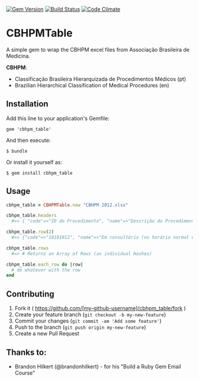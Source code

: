 [![Gem Version](https://badge.fury.io/rb/cbhpm_table.svg)](http://badge.fury.io/rb/cbhpm_table)
[![Build Status](https://travis-ci.org/abinoam/cbhpm_table.svg?branch=master)](https://travis-ci.org/abinoam/cbhpm_table)
[![Code Climate](https://codeclimate.com/github/abinoam/cbhpm_table/badges/gpa.svg)](https://codeclimate.com/github/abinoam/cbhpm_table)

# CBHPMTable

A simple gem to wrap the CBHPM excel files from Associação Brasileira de Medicina.

**CBHPM**:

* Classificação Brasileira Hierarquizada de Procedimentos Médicos (pt)
* Brazilian Hierarchical Classification of Medical Procedures (en)

## Installation

Add this line to your application's Gemfile:

    gem 'cbhpm_table'

And then execute:

    $ bundle

Or install it yourself as:

    $ gem install cbhpm_table

## Usage

```ruby
cbhpm_table = CBHPMTable.new "CBHPM 2012.xlsx"

cbhpm_table.headers
  #=> { "code"=>"ID do Procedimento", "name"=>"Descrição do Procedimento", "cir_size"=>nil, "uco"=>"Custo Operac.", "aux_qty"=>"Nº de Aux.", "an_size"=>"Porte Anestés."}

cbhpm_table.row(2)
  #=> {"code"=>"10101012", "name"=>"Em consultório (no horário normal ou preestabelecido)", "cir_size"=>"2B", "uco"=>nil, "aux_qty"=>nil, "an_size"=>nil})}

cbhpm_table.rows
  #=> # Returns an Array of Rows (as individual Hashes)

cbhpm_table.each_row do |row|
  # do whatever with the row
end
```

## Contributing

1. Fork it ( https://github.com/[my-github-username]/cbhpm_table/fork )
2. Create your feature branch (`git checkout -b my-new-feature`)
3. Commit your changes (`git commit -am 'Add some feature'`)
4. Push to the branch (`git push origin my-new-feature`)
5. Create a new Pull Request

## Thanks to:

* Brandon Hilkert (@brandonhilkert) - for his "Build a Ruby Gem Email Course"
